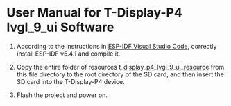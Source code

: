 
# User Manual for T-Display-P4 lvgl_9_ui Software

1. According to the instructions in [ESP-IDF Visual Studio Code](https://github.com/Xinyuan-LilyGO/T-Display-P4?tab=readme-ov-file#esp-idf-visual-studio-code), correctly install ESP-IDF v5.4.1 and compile it.  
    
2. Copy the entire folder of resources [t_display_p4_lvgl_9_ui_resource](./resource/t_display_p4_lvgl_9_ui_resource) from this file directory to the root directory of the SD card, and then insert the SD card into the T-Display-P4 device.

3. Flash the project and power on.